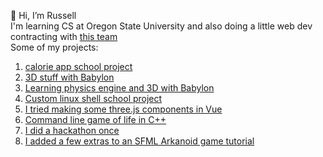 👋 Hi, I’m Russell <br/>
I'm learning CS at Oregon State University and also
doing a little web dev contracting with <a href="http://www.designori.net/">this team</a> <br/>
Some of my projects:
1. <a href="https://github.com/rjamesak/CalApp">calorie app school project</a>
2. <a href="https://github.com/jake-designori/system360">3D stuff with Babylon</a>
3. <a href="https://github.com/rjamesak/babylonCannonPhysics">Learning physics engine and 3D with Babylon</a>
4. <a href="https://github.com/rjamesak/smallsh">Custom linux shell school project</a>
5. <a href="https://github.com/rjamesak/threeVueComponents">I tried making some three.js components in Vue</a>
6. <a href="https://github.com/rjamesak/gameOfLife">Command line game of life in C++</a>
7. <a href="https://github.com/kindlehl/Hackathon-W18">I did a hackathon once</a>
8. <a href="https://github.com/rjamesak/SfmlArkanoid">I added a few extras to an SFML Arkanoid game tutorial</a>


<!---
rjamesak/rjamesak is a ✨ special ✨ repository because its `README.md` (this file) appears on your GitHub profile.
You can click the Preview link to take a look at your changes.
--->
